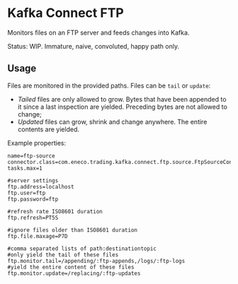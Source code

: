 Kafka Connect FTP
=================

Monitors files on an FTP server and feeds changes into Kafka.

Status: WIP. Immature, naive, convoluted, happy path only.

Usage
-----

Files are monitored in the provided paths. Files can be `tail` or `update`:

- *Tailed* files are only allowed to grow. Bytes that have been appended to it since a last inspection are yielded. Preceding bytes are not allowed to change;
- *Updated* files can grow, shrink and change anywhere. The entire contents are yielded.

Example properties:

```
name=ftp-source
connector.class=com.eneco.trading.kafka.connect.ftp.source.FtpSourceConnector
tasks.max=1

#server settings
ftp.address=localhost
ftp.user=ftp
ftp.password=ftp

#refresh rate ISO8601 duration
ftp.refresh=PT5S

#ignore files older than ISO8601 duration
ftp.file.maxage=P7D

#comma separated lists of path:destinationtopic
#only yield the tail of these files
ftp.monitor.tail=/appending/:ftp-appends,/logs/:ftp-logs
#yield the entire content of these files
ftp.monitor.update=/replacing/:ftp-updates
```


